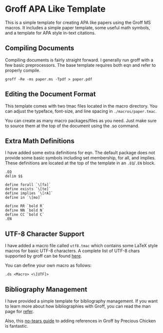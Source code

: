# Groff APA Like Template

This is a simple template for creating APA like papers using the Groff MS 
macros. It includes a simple paper template, some useful math symbols, and
a template for APA style in-text citations. 

## Compiling Documents

Compiling documents is fairly straight forward. I generally run groff with
a few basic preprocessors. The base template requires both eqn and refer to 
properly compile.

`groff -Re -ms paper.ms -Tpdf > paper.pdf`

## Editing the Document Format

This template comes with two tmac files located in the macro directory. You
can adjust the typeface, font-size, and line spacing in `./macros/paper.tmac`.

You can create as many macro packages/files as you need. Just make sure to 
source them at the top of the document using the .so command.

## Extra Math Definitions

I have added some extra definitions for eqn. The default package does not
provide some basic symbols including set membership, for all, and implies.
These definitions are located at the top of the template in an `.EQ`/`.EN` 
block.

```
.EQ 
delim $$

define forall `\[fa]`
define exists `\[te]`
define implies `\[rA]`
define in `\[mo]`

define RR `bold R`
define NN `bold N`
define CC `bold C`
.EN
```
## UTF-8 Character Support 

I have added a macro file called `utf8.tmac` which contains some LaTeX 
style macros for basic UTF-8 characters. A complete list of UTF-8 chars supported
by groff can be found [here](https://man.archlinux.org/man/groff_char.7.en).

You can define your own macro as follows:

```
.ds <Macro> <\[UTF]>
```

## Bibliography Management 

I have provided a simple template for bibliography management. If you want
to learn more about how bibliographies with Groff, you can read the man page for 
[refer](https://preciouschicken.com/blog/posts/no-tears-references-groff/). 

Also, this [no-tears guide](https://preciouschicken.com/blog/posts/no-tears-references-groff/)
to adding references in Groff by Precious Chicken is fantastic.

